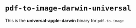# `pdf-to-image-darwin-universal`

This is the **universal-apple-darwin** binary for `pdf-to-image`
